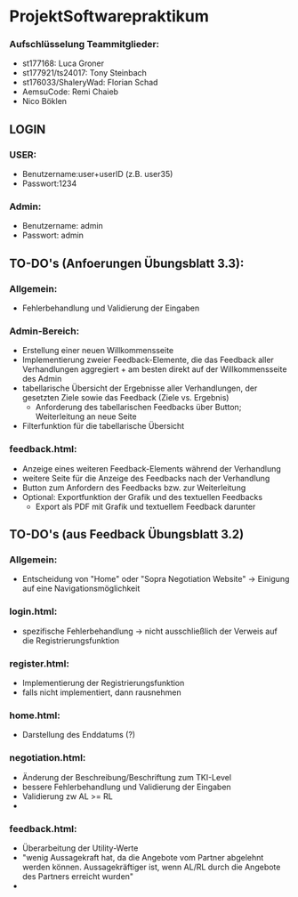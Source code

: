 # ProjektSoftwarepraktikum

### Aufschlüsselung Teammitglieder:
- st177168: Luca Groner
- st177921/ts24017: Tony Steinbach
- st176033/ShaleryWad: Florian Schad
- AemsuCode: Remi Chaieb
- Nico Böklen
  
## LOGIN 

### USER:
- Benutzername:user+userID (z.B. user35)
- Passwort:1234
### Admin:
- Benutzername: admin
- Passwort: admin

## TO-DO's (Anfoerungen Übungsblatt 3.3):

### Allgemein:
- Fehlerbehandlung und Validierung der Eingaben 

### Admin-Bereich:
- Erstellung einer neuen Willkommensseite
- Implementierung zweier Feedback-Elemente, die das Feedback aller Verhandlungen aggregiert
      + am besten direkt auf der Willkommensseite des Admin
- tabellarische Übersicht der Ergebnisse aller Verhandlungen, der gesetzten Ziele sowie das Feedback (Ziele vs. Ergebnis)
    + Anforderung des tabellarischen Feedbacks über Button; Weiterleitung an neue Seite
- Filterfunktion für die tabellarische Übersicht

### feedback.html:
- Anzeige eines weiteren Feedback-Elements während der Verhandlung
- weitere Seite für die Anzeige des Feedbacks nach der Verhandlung
- Button zum Anfordern des Feedbacks bzw. zur Weiterleitung
- Optional: Exportfunktion der Grafik und des textuellen Feedbacks
    + Export als PDF mit Grafik und textuellem Feedback darunter


## TO-DO's (aus Feedback Übungsblatt 3.2)

### Allgemein:
- Entscheidung von "Home" oder "Sopra Negotiation Website" -> Einigung auf eine Navigationsmöglichkeit

### login.html:
- spezifische Fehlerbehandlung -> nicht ausschließlich der Verweis auf die Registrierungsfunktion

### register.html:
- Implementierung der Registrierungsfunktion
- falls nicht implementiert, dann rausnehmen

### home.html:
- Darstellung des Enddatums (?)

### negotiation.html:
- Änderung der Beschreibung/Beschriftung zum TKI-Level
- bessere Fehlerbehandlung und Validierung der Eingaben
- Validierung zw AL >= RL
- 

### feedback.html:
- Überarbeitung der Utility-Werte
- "wenig Aussagekraft hat, da die Angebote vom Partner abgelehnt werden können. Aussagekräftiger ist, wenn AL/RL durch die Angebote des Partners erreicht wurden"
- 

